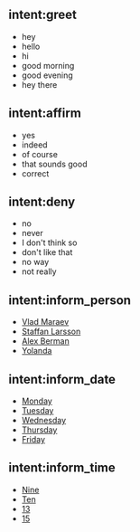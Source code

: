 ## intent:greet
- hey
- hello
- hi
- good morning
- good evening
- hey there

## intent:affirm
- yes
- indeed
- of course
- that sounds good
- correct

## intent:deny
- no
- never
- I don't think so
- don't like that
- no way
- not really

## intent:inform_person
- [Vlad Maraev](person)
- [Staffan Larsson](person)
- [Alex Berman](person)
- [Yolanda](person)

## intent:inform_date
- [Monday](date)
- [Tuesday](date)
- [Wednesday](date)
- [Thursday](date)
- [Friday](date)

## intent:inform_time
- [Nine](time)
- [Ten](time)
- [13](time)
- [15](time)
